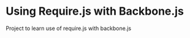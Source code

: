 Using Require.js with Backbone.js
=================

Project to learn use of require.js with backbone.js
